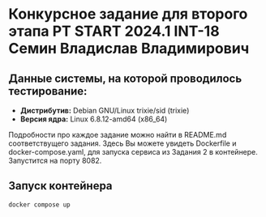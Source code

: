 # Конкурсное задание для второго этапа PT START 2024.1 INT-18 Семин Владислав Владимирович

## Данные системы, на которой проводилось тестирование:
- **Дистрибутив:** Debian GNU/Linux trixie/sid (trixie)
- **Версия ядра:** Linux 6.8.12-amd64 (x86_64)

Подробности про каждое задание можно найти в README.md соответствущего задания. Здесь Вы можете увидеть Dockerfile и docker-compose.yaml, для запуска сервиса из Задания 2 в контейнере. Запустится на порту 8082.

## Запуск контейнера
``` sh
docker compose up
```